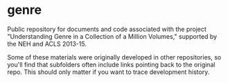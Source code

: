 genre
=====

Public repository for documents and code associated with the project "Understanding Genre in a Collection of a Million Volumes," supported by the NEH and ACLS 2013-15.

Some of these materials were originally developed in other repositories, so you'll find that subfolders often include links pointing back to the original repo. This should only matter if you want to trace development history.

